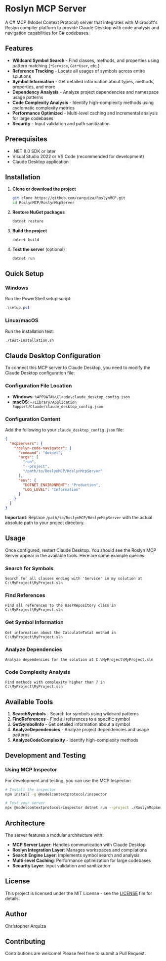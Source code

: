 # Roslyn MCP Server

A C# MCP (Model Context Protocol) server that integrates with Microsoft's Roslyn compiler platform to provide Claude Desktop with code analysis and navigation capabilities for C# codebases.

## Features

- **Wildcard Symbol Search** - Find classes, methods, and properties using pattern matching (`*Service`, `Get*User`, etc.)
- **Reference Tracking** - Locate all usages of symbols across entire solutions
- **Symbol Information** - Get detailed information about types, methods, properties, and more
- **Dependency Analysis** - Analyze project dependencies and namespace usage patterns
- **Code Complexity Analysis** - Identify high-complexity methods using cyclomatic complexity metrics
- **Performance Optimized** - Multi-level caching and incremental analysis for large codebases
- **Security** - Input validation and path sanitization

## Prerequisites

- .NET 8.0 SDK or later
- Visual Studio 2022 or VS Code (recommended for development)
- Claude Desktop application

## Installation

1. **Clone or download the project**
   ```bash
   git clone https://github.com/carquiza/RoslynMCP.git
   cd RoslynMCP/RoslynMcpServer
   ```

2. **Restore NuGet packages**
   ```bash
   dotnet restore
   ```

3. **Build the project**
   ```bash
   dotnet build
   ```

4. **Test the server** (optional)
   ```bash
   dotnet run
   ```

## Quick Setup

### Windows
Run the PowerShell setup script:
```powershell
.\setup.ps1
```

### Linux/macOS
Run the installation test:
```bash
./test-installation.sh
```

## Claude Desktop Configuration

To connect this MCP server to Claude Desktop, you need to modify the Claude Desktop configuration file:

### Configuration File Location

- **Windows**: `%APPDATA%\Claude\claude_desktop_config.json`
- **macOS**: `~/Library/Application Support/Claude/claude_desktop_config.json`

### Configuration Content

Add the following to your `claude_desktop_config.json` file:

```json
{
  "mcpServers": {
    "roslyn-code-navigator": {
      "command": "dotnet",
      "args": [
        "run", 
        "--project", 
        "/path/to/RoslynMCP/RoslynMcpServer"
      ],
      "env": {
        "DOTNET_ENVIRONMENT": "Production",
        "LOG_LEVEL": "Information"
      }
    }
  }
}
```

**Important**: Replace `/path/to/RoslynMCP/RoslynMcpServer` with the actual absolute path to your project directory.

## Usage

Once configured, restart Claude Desktop. You should see the Roslyn MCP Server appear in the available tools. Here are some example queries:

### Search for Symbols
```
Search for all classes ending with 'Service' in my solution at C:\MyProject\MyProject.sln
```

### Find References
```
Find all references to the UserRepository class in C:\MyProject\MyProject.sln
```

### Get Symbol Information
```
Get information about the CalculateTotal method in C:\MyProject\MyProject.sln
```

### Analyze Dependencies
```
Analyze dependencies for the solution at C:\MyProject\MyProject.sln
```

### Code Complexity Analysis
```
Find methods with complexity higher than 7 in C:\MyProject\MyProject.sln
```

## Available Tools

1. **SearchSymbols** - Search for symbols using wildcard patterns
2. **FindReferences** - Find all references to a specific symbol
3. **GetSymbolInfo** - Get detailed information about a symbol
4. **AnalyzeDependencies** - Analyze project dependencies and usage patterns
5. **AnalyzeCodeComplexity** - Identify high-complexity methods

## Development and Testing

### Using MCP Inspector

For development and testing, you can use the MCP Inspector:

```bash
# Install the inspector
npm install -g @modelcontextprotocol/inspector

# Test your server
npx @modelcontextprotocol/inspector dotnet run --project ./RoslynMcpServer
```

## Architecture

The server features a modular architecture with:

- **MCP Server Layer**: Handles communication with Claude Desktop
- **Roslyn Integration Layer**: Manages workspaces and compilations
- **Search Engine Layer**: Implements symbol search and analysis
- **Multi-level Caching**: Performance optimization for large codebases
- **Security Layer**: Input validation and sanitization

## License

This project is licensed under the MIT License - see the [LICENSE](LICENSE) file for details.

## Author

Christopher Arquiza

## Contributing

Contributions are welcome! Please feel free to submit a Pull Request.
